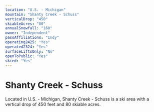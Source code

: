 ```yaml
---
location: "U.S. - Michigan"
mountain: "Shanty Creek - Schuss"
verticalDrop: "450"
skiableAcres: "80"
annualSnowfall: "160"
owner: "Independent"
passAffiliations: "Indy"
operating2425: "Yes"
operated2324: "Yes"
surfaceLiftsOnly: "No"
openToPublic: "Yes"
skied: "Yes"
---
```


# Shanty Creek - Schuss

Located in U.S. - Michigan, Shanty Creek - Schuss is a ski area with a vertical drop of 450 feet and 80 skiable acres.